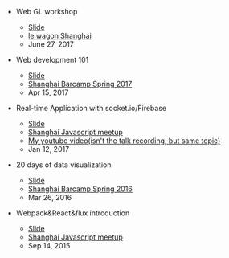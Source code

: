 - Web GL workshop
  - [Slide](http://slides.com/davidguan/webgl-workshop#/)
  - [le wagon Shanghai](https://www.meetup.com/Le-Wagon-Shanghai-Coding-Station/events/240903892/)
  - June 27, 2017

- Web development 101
  - [Slide](http://bit.ly/2pi4Xc0)
  - [Shanghai Barcamp Spring 2017](https://www.meetup.com/Techyizu/events/237971536/)
  - Apr 15, 2017


- Real-time Application with socket.io/Firebase
  - [Slide](http://slides.com/davidguan/deck-1#/)
  - [Shanghai Javascript meetup](https://www.meetup.com/Shanghai-JavaScript/events/236373304/)
  - [My youtube video(isn't the talk recording, but same topic)](https://www.youtube.com/watch?v=L4chXBilqNc)
  - Jan 12, 2017


- 20 days of data visualization
  - [Slide](https://github.com/EcutDavid/D3In20Days/blob/master/BarCampDataVisualizationIn20Days.pdf)
  - [Shanghai Barcamp Spring 2016](https://www.meetup.com/Techyizu/events/229221694/)
  - Mar 26, 2016


- Webpack&React&flux introduction 
  - [Slide](https://github.com/EcutDavid/react_flux_webpackDEMO)
  - [Shanghai Javascript meetup](https://www.meetup.com/Shanghai-JavaScript/events/224553688/)
  - Sep 14, 2015

